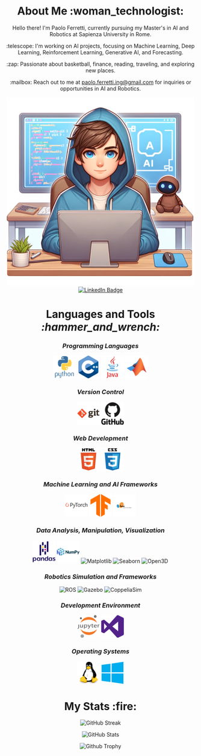 <div align="center">
  <h1 align="center">About Me :woman_technologist:</h1>
  <p>Hello there! I'm Paolo Ferretti, currently pursuing my Master's in AI and Robotics at Sapienza University in Rome.</p>
  <p>:telescope: I'm working on AI projects, focusing on Machine Learning, Deep Learning, Reinforcement Learning, Generative AI, and Forecasting.</p>
  <p>:zap: Passionate about basketball, finance, reading, traveling, and exploring new places.</p>
  <p>:mailbox: Reach out to me at <a href="mailto:paolo.ferretti.ing@gmail.com">paolo.ferretti.ing@gmail.com</a> for inquiries or opportunities in AI and Robotics.</p>

  <img src="https://github.com/pabfr99/pabfr99/blob/main/intro.png" width="500" height="500"/>
  <br>
  <!-- LinkedIn Badge -->
  <a href="https://www.linkedin.com/in/paolo-ferretti-ing/">
    <img src="https://img.shields.io/badge/LinkedIn-blue?style=flat&logo=linkedin&logoColor=white" alt="LinkedIn Badge" height="25"/>
  </a>
</div>

<div align="center">
  <h1>Languages and Tools <em>:hammer_and_wrench:</em></h1>
  <div class="grid-container">
    <div class="grid-item">
      <h3><em>Programming Languages</em></h3>
      <img src="https://github.com/devicons/devicon/blob/master/icons/python/python-original-wordmark.svg" alt="Python" width="60" height="60">
      <img src="https://github.com/devicons/devicon/blob/master/icons/cplusplus/cplusplus-original.svg" alt="C++" width="60" height="60">
      <img src="https://github.com/devicons/devicon/blob/master/icons/java/java-original-wordmark.svg" alt="Java" width="60" height="60">
      <img src="https://github.com/devicons/devicon/blob/master/icons/matlab/matlab-original.svg" alt="MATLAB" width="60" height="60">
    </div>
    <div class="grid-item">
      <h3><em>Version Control</em></h3>
      <img src="https://github.com/devicons/devicon/blob/master/icons/git/git-original-wordmark.svg" alt="Git" width="60" height="60">
      <img src="https://github.com/devicons/devicon/blob/master/icons/github/github-original-wordmark.svg" alt="GitHub" width="60" height="60">
    </div>
    <div class="grid-item">
      <h3><em>Web Development</em></h3>
      <img src="https://github.com/devicons/devicon/blob/master/icons/html5/html5-original-wordmark.svg" alt="HTML" width="60" height="60">
      <img src="https://github.com/devicons/devicon/blob/master/icons/css3/css3-original-wordmark.svg" alt="CSS" width="60" height="60">
    </div>
    <div class="grid-item">
      <h3><em>Machine Learning and AI Frameworks</em></h3>
      <img src="https://github.com/devicons/devicon/blob/master/icons/pytorch/pytorch-original-wordmark.svg" alt="PyTorch" width="60" height="60">
      <img src="https://github.com/devicons/devicon/blob/master/icons/tensorflow/tensorflow-original.svg" alt="TensorFlow" width="60" height="60">
      <img src="https://github.com/scikit-learn/scikit-learn/blob/main/doc/logos/scikit-learn-logo.svg" alt="Scikit-Learn" width="60" height="60">
    </div>
    <div class="grid-item">
      <h3><em>Data Analysis, Manipulation, Visualization</em></h3>
      <img src="https://github.com/devicons/devicon/blob/master/icons/pandas/pandas-original-wordmark.svg" alt="Pandas" width="60" height="60">
      <img src="https://github.com/devicons/devicon/blob/master/icons/numpy/numpy-original-wordmark.svg" alt="NumPy" width="60" height="60"> 
      <img src="https://matplotlib.org/_static/logo2.svg" alt="Matplotlib" width="60" height="60">
      <img src="https://seaborn.pydata.org/_images/logo-tall-lightbg.svg" alt="Seaborn" width="60" height="60">
      <img src="https://raw.githubusercontent.com/isl-org/Open3D/main/docs/_static/open3d_logo_horizontal.png" alt="Open3D" width="130" height="40">
    </div>
    <div class="grid-item">
      <h3><em>Robotics Simulation and Frameworks</em></h3>
      <img src="https://upload.wikimedia.org/wikipedia/commons/b/bb/Ros_logo.svg" alt="ROS" width="60" height="60">
      <img src="https://user-images.githubusercontent.com/10261903/174557418-1a83fbb7-e12b-4edb-b99f-5aaf8eed5cae.png" alt="Gazebo" width="90" height="60">
      <img src="https://avatars.githubusercontent.com/u/29758034?s=280&v=4" alt="CoppeliaSim" width="60" height="60">
    </div>
    <div class="grid-item">
      <h3><em>Development Environment</em></h3>
      <img src="https://github.com/devicons/devicon/blob/master/icons/jupyter/jupyter-original-wordmark.svg" alt="Jupyter" width="60" height="60">
      <img src="https://github.com/devicons/devicon/blob/master/icons/visualstudio/visualstudio-plain.svg" alt="Visual Studio Code" width="60" height="60">
    </div>
    <div class="grid-item">
      <h3><em>Operating Systems</em></h3>
      <img src="https://github.com/devicons/devicon/blob/master/icons/linux/linux-original.svg" alt="Linux" width="60" height="60">
      <img src="https://github.com/devicons/devicon/blob/master/icons/windows8/windows8-original.svg" alt="Windows" width="60" height="60">
    </div>
  </div>
</div>


<h1 align="center">My Stats :fire:</h1>
<div align="center">

![GitHub Streak](http://github-readme-streak-stats.herokuapp.com?user=pabfr99&theme=dark&background=000000)

![GitHub Stats](https://github-readme-stats.vercel.app/api?username=pabfr99&show_icons=true&theme=vision-friendly-dark)

![Github Trophy](https://github-profile-trophy.vercel.app/?username=pabfr99&theme=vision-friendly-darke)

</div>
